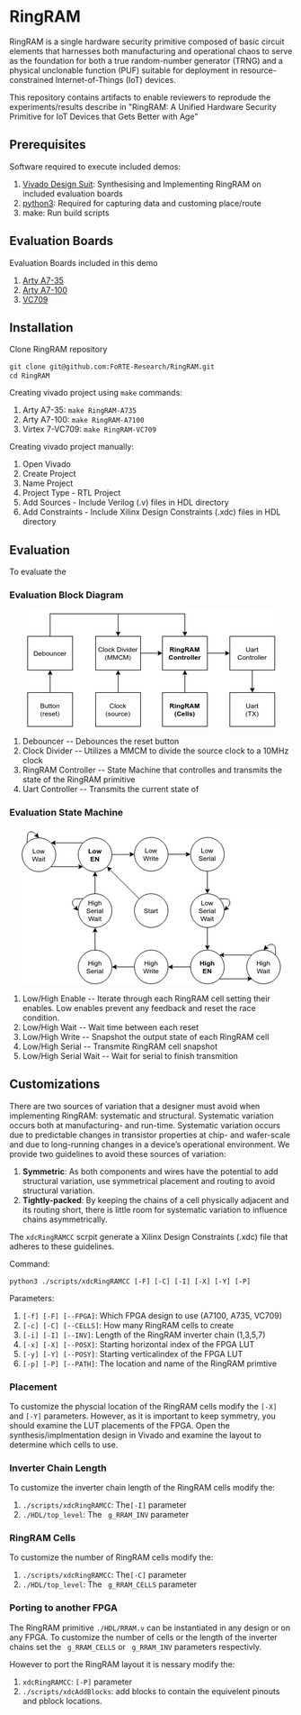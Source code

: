 # RingRAM

RingRAM is a single hardware security primitive composed of basic circuit elements that harnesses both manufacturing and operational chaos to serve as the foundation for both a true random-number generator (TRNG) and a physical unclonable function (PUF) suitable for deployment in resource-constrained Internet-of-Things (IoT) devices.

This repository contains artifacts to enable reviewers to reprodude the experiments/results describe in "RingRAM: A Unified Hardware Security Primitive for IoT Devices that Gets Better with Age"

## Prerequisites
Software required to execute included demos:
1. [Vivado Design Suit](https://www.xilinx.com/support/download.html): Synthesising and Implementing RingRAM on included evaluation boards
2. [python3](https://www.python.org/downloads/): Required for capturing data and customing place/route
3. make: Run build scripts

## Evaluation Boards
Evaluation Boards included in this demo
1. [Arty A7-35](https://www.xilinx.com/products/boards-and-kits/1-elhaap.html)
2. [Arty A7-100](https://www.xilinx.com/products/boards-and-kits/1-w51quh.html)
3. [VC709](https://www.xilinx.com/products/boards-and-kits/dk-v7-vc709-g.html)

## Installation

Clone RingRAM repository
```
git clone git@github.com:FoRTE-Research/RingRAM.git
cd RingRAM
```
Creating vivado project using ```make``` commands:
1. Arty A7-35: ```make RingRAM-A735```
2. Arty A7-100: ```make RingRAM-A7100```
3. Virtex 7-VC709: ```make RingRAM-VC709```

Creating vivado project manually:
1. Open Vivado
2. Create Project
3. Name Project
4. Project Type - RTL Project
5. Add Sources - Include Verilog (.v) files in HDL directory
6. Add Constraints - Include Xilinx Design Constraints (.xdc) files in HDL directory

## Evaluation
To evaluate the 

### Evaluation Block Diagram
<p align="center">
	<img src="/fig/RRAM_eval_block.png" />
</p>

1. Debouncer -- Debounces the reset button
2. Clock Divider -- Utilizes a MMCM to divide the source clock to a 10MHz clock
3. RingRAM Controller -- State Machine that controlles and transmits the state of the RingRAM primitive
4. Uart Controller -- Transmits the current state of 

### Evaluation State Machine
<p align="center">
	<img src="/fig/RRAM_eval_SM.png" />
</p>

1. Low/High Enable -- Iterate through each RingRAM cell setting their enables. Low enables prevent any feedback and reset the race condition.
2. Low/High Wait -- Wait time between each reset
3. Low/High Write -- Snapshot the output state of each RingRAM cell
4. Low/High Serial -- Transmite RingRAM cell snapshot
5. Low/High Serial Wait -- Wait for serial to finish transmition

## Customizations
There are two sources of variation that a designer must avoid when implementing RingRAM: systematic and structural. Systematic variation occurs both at manufacturing- and run-time. Systematic variation occurs due to predictable changes in transistor properties at chip- and wafer-scale and due to long-running changes in a device’s operational environment. We provide two guidelines to avoid these sources of variation:
1. **Symmetric**: As both components and wires have the potential to add structural variation, use symmetrical placement and routing to avoid structural variation.
2. **Tightly-packed**: By keeping the chains of a cell physically adjacent and its routing short, there is little room for systematic variation to influence chains asymmetrically.

The ```xdcRingRAMCC``` scrpit generate a Xilinx Design Constraints (.xdc) file that adheres to these guidelines.

Command:
```
python3 ./scripts/xdcRingRAMCC [-F] [-C] [-I] [-X] [-Y] [-P]
```
Parameters:
1. ```[-f] [-F] [--FPGA]```: Which FPGA design to use (A7100, A735, VC709)
2. ```[-c] [-C] [--CELLS]```: How many RingRAM cells to create
3. ```[-i] [-I] [--INV]```: Length of the RingRAM inverter chain (1,3,5,7)
4. ```[-x] [-X] [--POSX]```: Starting horizontal index of the FPGA LUT
5. ```[-y] [-Y] [--POSY]```: Starting verticalindex of the FPGA LUT
6. ```[-p] [-P] [--PATH]```: The location and name of the RingRAM primtive

### Placement
To customize the physcial location of the RingRAM cells modify the ```[-X]``` and ```[-Y]``` parameters. However, as it is important to keep symmetry, you should examine the LUT placements of the FPGA. Open the synthesis/implmentation design in Vivado and examine the layout to determine which cells to use.

### Inverter Chain Length
To customize the inverter chain length of the RingRAM cells modify the:
1. ```./scripts/xdcRingRAMCC```: The```[-I]``` parameter
2. ```./HDL/top_level```: The ``` g_RRAM_INV``` parameter

### RingRAM Cells
To customize the number of RingRAM cells modify the:
1. ```./scripts/xdcRingRAMCC```: The```[-C]``` parameter
2. ```./HDL/top_level```: The ``` g_RRAM_CELLS``` parameter

### Porting to another FPGA
The RingRAM primitive ```./HDL/RRAM.v``` can be instantiated in any design or on any FPGA. To customize the number of cells or the length of the inverter chains set the ``` g_RRAM_CELLS``` or ``` g_RRAM_INV``` parameters respectivly.

However to port the RingRAM layout it is nessary modify the:
1.  ```xdcRingRAMCC```: ```[-P]``` parameter
2. ```./scripts/xdcAddBlocks```: add blocks to contain the equivelent pinouts and pblock locations.

